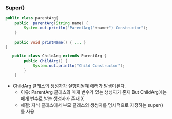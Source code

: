 ### Super()
~~~ java
public class parentArg{
    public  parentArg(String name) {
        System.out.println("ParentArg("+name+") Constructor");
    }
    
    public void printName() { ... }
}
~~~ 

~~~ java
   public class ChildArg extends ParentArg {
        public ChildArg() {
            System.out.println("Child Constructor");
        }
    }
~~~
- ChildArg 클래스의 생성자가 실행이될떄 에러가 발생이된다.
  - 이유: ParentArg 클래스의 매개 변수가 있는 생성자가 존재 But ChildArg에는 매개 변수로 받는 생성자가 존재 X
  - 해결: 자식 클래스에서 부모 클래스의 생성자를 명시적으로 지정하는 super()를 사용 